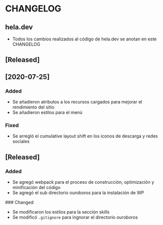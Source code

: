 # CHANGELOG

## hela.dev

- Todos los cambios realizados al código de hela.dev se anotan en este CHANGELOG
## [Released]
## [2020-07-25]
### Added
- Se añadieron atributos a los recursos cargados para mejorar el rendimiento del sitio
- Se añadieron estilos para el menú

### Fixed
- Se arregló el cumulative layout shift en los iconos de descarga y redes sociales

## [Released]
### Added
- Se agregó webpack para el proceso de construcción, optimización y minificación del código
- Se agregó el sub directorio ouroboros para la instalación de WP

### Changed
- Se modificaron los estilos para la sección skills
- Se modificó `.gitignore` para ingnorar el directorio ouroboros
